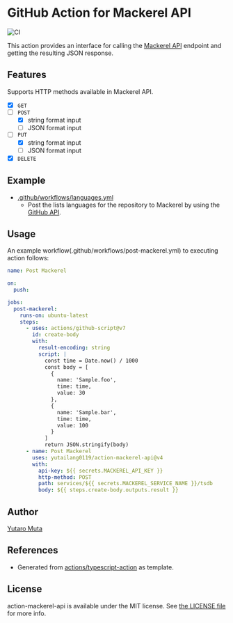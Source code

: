 # GitHub Action for Mackerel API

![CI](https://github.com/yutailang0119/action-mackerel-api/actions/workflows/ci.yml/badge.svg)

This action provides an interface for calling the
[Mackerel API](https://mackerel.io/api-docs/) endpoint and getting the resulting
JSON response.

## Features

Supports HTTP methods available in Mackerel API.

- [x] `GET`
- [ ] `POST`
  - [x] string format input
  - [ ] JSON format input
- [ ] `PUT`
  - [x] string format input
  - [ ] JSON format input
- [x] `DELETE`

## Example

- [.github/workflows/languages.yml](.github/workflows/languages.yml)
  - Post the lists languages for the repository ​​to Mackerel by using the
    [GitHub API](https://developer.github.com/v3/repos/#list-repository-languages).

## Usage

An example workflow(.github/workflows/post-mackerel.yml) to executing action
follows:

```yml
name: Post Mackerel

on:
  push:

jobs:
  post-mackerel:
    runs-on: ubuntu-latest
    steps:
      - uses: actions/github-script@v7
        id: create-body
        with:
          result-encoding: string
          script: |
            const time = Date.now() / 1000
            const body = [
              {
                name: 'Sample.foo',
                time: time,
                value: 30
              },
              {
                name: 'Sample.bar',
                time: time,
                value: 100
              }
            ]
            return JSON.stringify(body)
      - name: Post Mackerel
        uses: yutailang0119/action-mackerel-api@v4
        with:
          api-key: ${{ secrets.MACKEREL_API_KEY }}
          http-method: POST
          path: services/${{ secrets.MACKEREL_SERVICE_NAME }}/tsdb
          body: ${{ steps.create-body.outputs.result }}
```

## Author

[Yutaro Muta](https://github.com/yutailang0119)

## References

- Generated from
  [actions/typescript-action](https://github.com/actions/typescript-action) as
  template.

## License

action-mackerel-api is available under the MIT license. See
[the LICENSE file](./LICENSE) for more info.
